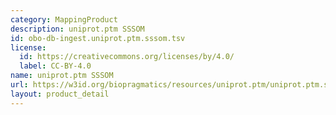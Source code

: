 ```yaml
---
category: MappingProduct
description: uniprot.ptm SSSOM
id: obo-db-ingest.uniprot.ptm.sssom.tsv
license:
  id: https://creativecommons.org/licenses/by/4.0/
  label: CC-BY-4.0
name: uniprot.ptm SSSOM
url: https://w3id.org/biopragmatics/resources/uniprot.ptm/uniprot.ptm.sssom.tsv
layout: product_detail
---
```


